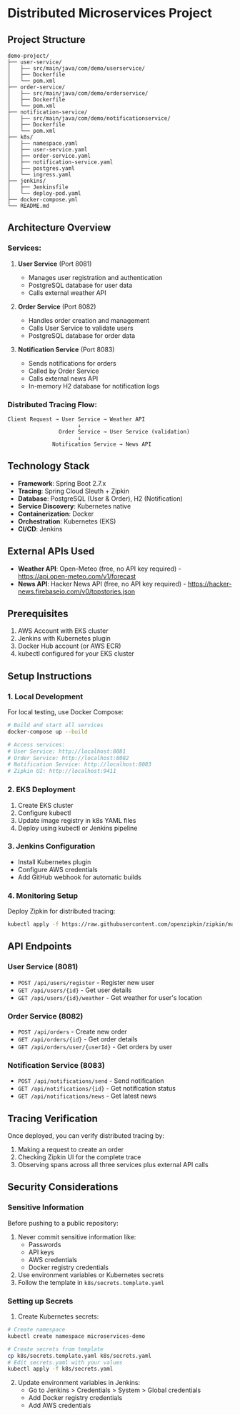 # Distributed Microservices Project

## Project Structure
```
demo-project/
├── user-service/
│   ├── src/main/java/com/demo/userservice/
│   ├── Dockerfile
│   └── pom.xml
├── order-service/
│   ├── src/main/java/com/demo/orderservice/
│   ├── Dockerfile
│   └── pom.xml
├── notification-service/
│   ├── src/main/java/com/demo/notificationservice/
│   ├── Dockerfile
│   └── pom.xml
├── k8s/
│   ├── namespace.yaml
│   ├── user-service.yaml
│   ├── order-service.yaml
│   ├── notification-service.yaml
│   ├── postgres.yaml
│   └── ingress.yaml
├── jenkins/
│   ├── Jenkinsfile
│   └── deploy-pod.yaml
├── docker-compose.yml
└── README.md
```

## Architecture Overview

### Services:
1. **User Service** (Port 8081)
   - Manages user registration and authentication
   - PostgreSQL database for user data
   - Calls external weather API

2. **Order Service** (Port 8082)
   - Handles order creation and management
   - Calls User Service to validate users
   - PostgreSQL database for order data

3. **Notification Service** (Port 8083)
   - Sends notifications for orders
   - Called by Order Service
   - Calls external news API
   - In-memory H2 database for notification logs

### Distributed Tracing Flow:
```
Client Request → User Service → Weather API
                      ↓
                Order Service → User Service (validation)
                      ↓
              Notification Service → News API
```

## Technology Stack
- **Framework**: Spring Boot 2.7.x
- **Tracing**: Spring Cloud Sleuth + Zipkin
- **Database**: PostgreSQL (User & Order), H2 (Notification)
- **Service Discovery**: Kubernetes native
- **Containerization**: Docker
- **Orchestration**: Kubernetes (EKS)
- **CI/CD**: Jenkins

## External APIs Used
- **Weather API**: Open-Meteo (free, no API key required) - https://api.open-meteo.com/v1/forecast
- **News API**: Hacker News API (free, no API key required) - https://hacker-news.firebaseio.com/v0/topstories.json

## Prerequisites
1. AWS Account with EKS cluster
2. Jenkins with Kubernetes plugin
3. Docker Hub account (or AWS ECR)
4. kubectl configured for your EKS cluster

## Setup Instructions

### 1. Local Development
For local testing, use Docker Compose:
```bash
# Build and start all services
docker-compose up --build

# Access services:
# User Service: http://localhost:8081
# Order Service: http://localhost:8082
# Notification Service: http://localhost:8083
# Zipkin UI: http://localhost:9411
```

### 2. EKS Deployment
1. Create EKS cluster
2. Configure kubectl
3. Update image registry in k8s YAML files
4. Deploy using kubectl or Jenkins pipeline

### 3. Jenkins Configuration
- Install Kubernetes plugin
- Configure AWS credentials
- Add GitHub webhook for automatic builds

### 4. Monitoring Setup
Deploy Zipkin for distributed tracing:
```bash
kubectl apply -f https://raw.githubusercontent.com/openzipkin/zipkin/master/docker/examples/docker-compose-zipkin.yml
```

## API Endpoints

### User Service (8081)
- `POST /api/users/register` - Register new user
- `GET /api/users/{id}` - Get user details
- `GET /api/users/{id}/weather` - Get weather for user's location

### Order Service (8082)
- `POST /api/orders` - Create new order
- `GET /api/orders/{id}` - Get order details
- `GET /api/orders/user/{userId}` - Get orders by user

### Notification Service (8083)
- `POST /api/notifications/send` - Send notification
- `GET /api/notifications/{id}` - Get notification status
- `GET /api/notifications/news` - Get latest news

## Tracing Verification
Once deployed, you can verify distributed tracing by:
1. Making a request to create an order
2. Checking Zipkin UI for the complete trace
3. Observing spans across all three services plus external API calls 

## Security Considerations

### Sensitive Information
Before pushing to a public repository:
1. Never commit sensitive information like:
   - Passwords
   - API keys
   - AWS credentials
   - Docker registry credentials
2. Use environment variables or Kubernetes secrets
3. Follow the template in `k8s/secrets.template.yaml`

### Setting up Secrets
1. Create Kubernetes secrets:
```bash
# Create namespace
kubectl create namespace microservices-demo

# Create secrets from template
cp k8s/secrets.template.yaml k8s/secrets.yaml
# Edit secrets.yaml with your values
kubectl apply -f k8s/secrets.yaml
```

2. Update environment variables in Jenkins:
   - Go to Jenkins > Credentials > System > Global credentials
   - Add Docker registry credentials
   - Add AWS credentials 
